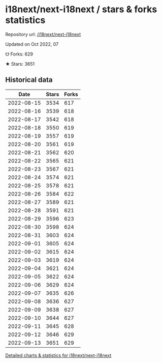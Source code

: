 # i18next/next-i18next / stars & forks statistics

Repository url: [/i18next/next-i18next](https://github.com/i18next/next-i18next)

Updated on Oct 2022, 07

☋ Forks: 629

★ Stars: 3651

## Historical data
| Date | Stars | Forks |
|------|-------|-------|
| 2022-08-15 | 3534 | 617 | 
| 2022-08-16 | 3539 | 618 | 
| 2022-08-17 | 3542 | 618 | 
| 2022-08-18 | 3550 | 619 | 
| 2022-08-19 | 3557 | 619 | 
| 2022-08-20 | 3561 | 619 | 
| 2022-08-21 | 3562 | 620 | 
| 2022-08-22 | 3565 | 621 | 
| 2022-08-23 | 3567 | 621 | 
| 2022-08-24 | 3574 | 621 | 
| 2022-08-25 | 3578 | 621 | 
| 2022-08-26 | 3584 | 622 | 
| 2022-08-27 | 3589 | 621 | 
| 2022-08-28 | 3591 | 621 | 
| 2022-08-29 | 3596 | 623 | 
| 2022-08-30 | 3598 | 624 | 
| 2022-08-31 | 3603 | 624 | 
| 2022-09-01 | 3605 | 624 | 
| 2022-09-02 | 3615 | 624 | 
| 2022-09-03 | 3619 | 624 | 
| 2022-09-04 | 3621 | 624 | 
| 2022-09-05 | 3622 | 624 | 
| 2022-09-06 | 3629 | 624 | 
| 2022-09-07 | 3635 | 626 | 
| 2022-09-08 | 3636 | 627 | 
| 2022-09-09 | 3638 | 627 | 
| 2022-09-10 | 3644 | 627 | 
| 2022-09-11 | 3645 | 628 | 
| 2022-09-12 | 3646 | 629 | 
| 2022-09-13 | 3651 | 629 | 


[Detailed charts & statistics for i18next/next-i18next](https://reviewgithub.com/rep/i18next/next-i18next)
